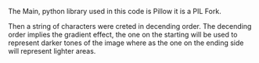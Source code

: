 The Main, python library used in this code is Pillow it is a PIL Fork.

Then a string of characters were creted in decending order. The decending order implies the gradient effect, the one on the starting will be used to represent darker tones of the image where as the one on the ending side will represent lighter areas.

